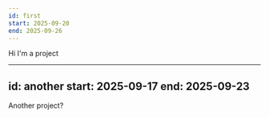 ```yaml
---
id: first
start: 2025-09-20
end: 2025-09-26
---
```


Hi I'm a project

---
id: another
start: 2025-09-17
end: 2025-09-23
---

Another project?
